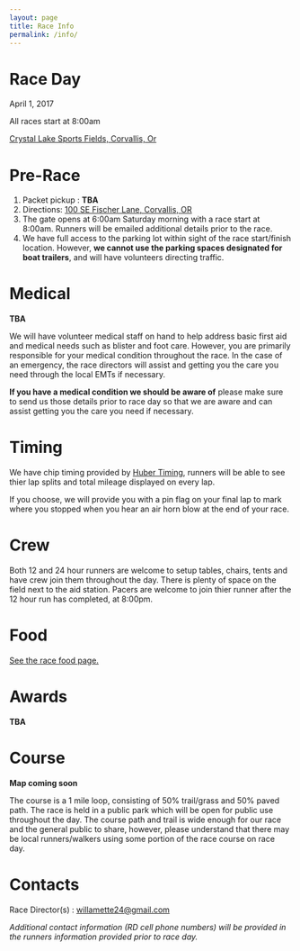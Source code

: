 ```yaml
---
layout: page
title: Race Info
permalink: /info/
---
```


# Race Day
April 1, 2017

All races start at 8:00am

[Crystal Lake Sports Fields, Corvallis, Or](https://goo.gl/maps/E2LqRC2i5r52)


# Pre-Race
1. Packet pickup : **TBA**
2. Directions: [100 SE Fischer Lane, Corvallis, OR](https://goo.gl/maps/E2LqRC2i5r52)
3. The gate opens at 6:00am Saturday morning with a race start at 8:00am. Runners will be emailed additional details prior to the race.
4. We have full access to the parking lot within sight of the race start/finish location. However, **we cannot use the parking spaces designated for boat trailers**, and will have volunteers directing traffic.

# Medical
**TBA**

We will have volunteer medical staff on hand to help address basic first aid and medical needs such as blister and foot care. However, you are primarily responsible for your medical condition throughout the race. In the case of an emergency, the race directors will assist and getting you the care you need through the local EMTs if necessary. 

**If you have a medical condition we should be aware of** please make sure to send us those details prior to race day so that we are aware and can assist getting you the care you need if necessary.

# Timing
We have chip timing provided by [Huber Timing](http://www.hubertiming.com/), runners will be able to see thier lap splits and total mileage displayed on every lap. 

If you choose, we will provide you with a pin flag on your final lap to mark where you stopped when you hear an air horn blow at the end of your race.

# Crew
Both 12 and 24 hour runners are welcome to setup tables, chairs, tents and have crew join them throughout the day. There is plenty of space on the field next to the aid station. Pacers are welcome to join thier runner after the 12 hour run has completed, at 8:00pm. 

# Food
[See the race food page.](food.html)

# Awards 
**TBA**


# Course
**Map coming soon**

The course is a 1 mile loop, consisting of 50% trail/grass and 50% paved path. The race is held in a public park which will be open for public use throughout the day. The course path and trail is wide enough for our race and the general public to share, however, please understand that there may be local runners/walkers using some portion of the race course on race day.

# Contacts
Race Director(s) : willamette24@gmail.com

_Additional contact information (RD cell phone numbers) will be provided in the runners information provided prior to race day._
